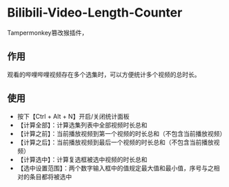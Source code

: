 # Bilibili-Video-Length-Counter
Tampermonkey篡改猴插件，
## 作用
观看的哔哩哔哩视频存在多个选集时，可以方便统计多个视频的总时长。
## 使用
* 按下【Ctrl + Alt + N】开启/关闭统计面板
* 【计算全部】：计算选集列表中全部视频时长总和
* 【计算之前】：当前播放视频到第一个视频的时长总和（不包含当前播放视频）
* 【计算之后】：当前播放视频到最后一个视频的时长总和（不包含当前播放视频）
* 【计算选中】：计算复选框被选中视频的时长总和
* 【选中设置范围】：两个数字输入框中的值规定最大值和最小值，序号与之相对的条目都将被选中
